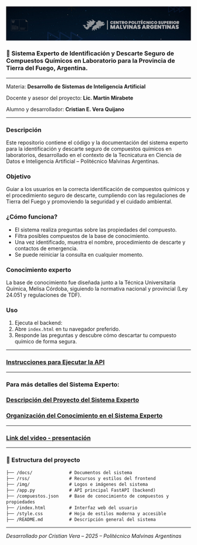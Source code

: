 ![Sistema_Experto_TDF](/img/banner_pma.jpg)

### 🧪 Sistema Experto de Identificación y Descarte Seguro de Compuestos Químicos en Laboratorio para la Provincia de Tierra del Fuego, Argentina. 
---
Materia: **Desarrollo de Sistemas de Inteligencia Artificial**

Docente y asesor del proyecto: **Lic. Martín Mirabete**

Alumno y desarrollador: **Cristian E. Vera Quijano**

---

### Descripción

Este repositorio contiene el código y la documentación del sistema experto para la identificación y descarte seguro de compuestos químicos en laboratorios, desarrollado en el contexto de la Tecnicatura en Ciencia de Datos e Inteligencia Artificial – Politécnico Malvinas Argentinas.

### Objetivo

Guiar a los usuarios en la correcta identificación de compuestos químicos y el procedimiento seguro de descarte, cumpliendo con las regulaciones de Tierra del Fuego y promoviendo la seguridad y el cuidado ambiental.

### ¿Cómo funciona?

- El sistema realiza preguntas sobre las propiedades del compuesto.
- Filtra posibles compuestos de la base de conocimiento.
- Una vez identificado, muestra el nombre, procedimiento de descarte y contactos de emergencia.
- Se puede reiniciar la consulta en cualquier momento.

### Conocimiento experto

La base de conocimiento fue diseñada junto a la Técnica Universitaria Química, Melisa Córdoba, siguiendo la normativa nacional y provincial (Ley 24.051 y regulaciones de TDF).

### Uso

1. Ejecuta el backend:
2. Abre `index.html` en tu navegador preferido.
3. Responde las preguntas y descubre cómo descartar tu compuesto químico de forma segura.
___
### [Instrucciones para Ejecutar la API](/docs/README.md)
___

### Para más detalles del Sistema Experto:

### [Descripción del Proyecto del Sistema Experto](/docs/Entrega%201.pdf)
### [Organización del Conocimiento en el Sistema Experto](/docs/Entrega%202.pdf)
---
### [Link del video - presentación](/video/readme.md)
---

### 📁 Estructura del proyecto

```
├── /docs/              # Documentos del sistema
├── /rss/               # Recursos y estilos del frontend
├── /img/               # Logos e imágenes del sistema
├── /app.py             # API principal FastAPI (backend)
├── /compuestos.json    # Base de conocimiento de compuestos y propiedades
├── /index.html         # Interfaz web del usuario
├── /style.css          # Hoja de estilos moderna y accesible
├── /README.md          # Descripción general del sistema
```
---

*Desarrollado por Cristian Vera – 2025 – Politécnico Malvinas Argentinas*